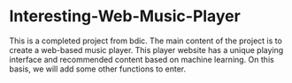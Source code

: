 # Interesting-Web-Music-Player
This is a completed project from bdic. The main content of the project is to create a web-based music player. This player website has a unique playing interface and recommended content based on machine learning. On this basis, we will add some other functions to enter.
